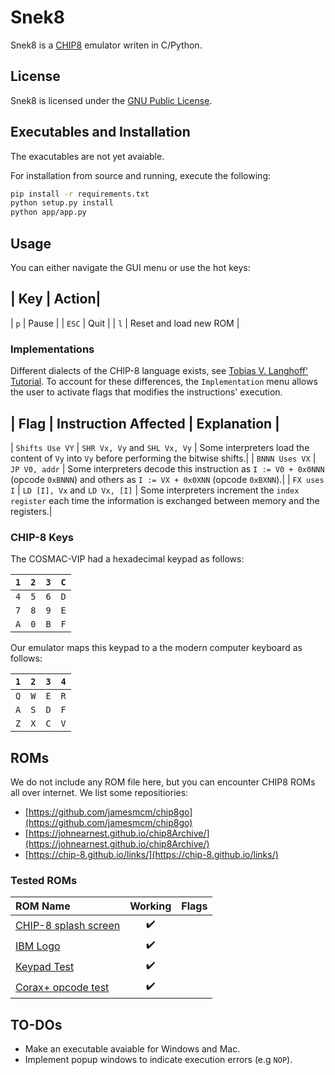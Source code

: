 # Snek8
Snek8 is a [CHIP8](https://en.wikipedia.org/wiki/CHIP-8) emulator writen in C/Python.

## License
Snek8 is licensed under the [GNU Public License](https://www.gnu.org/licenses/gpl-3.0.en.html).

## Executables and Installation
The exacutables are not yet avaiable.

For installation from source and running, execute the following:

```bash
pip install -r requirements.txt
python setup.py install
python app/app.py
```
## Usage
You can either navigate the GUI menu or use the hot keys:

| Key     |                  Action|
------------------------------------
| `p`     | Pause                  |
| `ESC`   | Quit                   |
| `l`     | Reset and load new ROM | 

### Implementations
Different dialects of the CHIP-8 language exists, see [Tobias V. Langhoff' Tutorial](https://tobiasvl.github.io/blog/write-a-chip-8-emulator/). To account for these differences, the `Implementation` menu allows the user to activate flags that modifies the instructions' execution.

| Flag | Instruction Affected | Explanation |
---------------------------------------------
| `Shifts Use VY` | `SHR Vx, Vy` and `SHL Vx, Vy` | Some interpreters load the content of `Vy` into `Vy` before performing the bitwise shifts.|
| `BNNN Uses VX`  | `JP V0, addr` | Some interpreters decode this instruction as `I := V0 + 0x0NNN` (opcode `0xBNNN`) and others as `I := VX + 0x0XNN` (opcode `0xBXNN`).|
| `FX uses I` | `LD [I], Vx` and `LD Vx, [I]` | Some interpreters increment the `index register` each time the information is exchanged between memory and the registers.|

### CHIP-8 Keys

The COSMAC-VIP had a hexadecimal keypad as follows:

| `1` | `2` | `3` | `C` |
|-----|-----|-----|-----|
| `4` | `5` | `6` | `D` |
| `7` | `8` | `9` | `E` |
| `A` | `0` | `B` | `F` |

Our emulator maps this keypad to a the modern computer keyboard as follows:

| `1` | `2` | `3` | `4` |
|-----|-----|-----|-----|
| `Q` | `W` | `E` | `R` |
| `A` | `S` | `D` | `F` |
| `Z` | `X` | `C` | `V` |


## ROMs
We do not include any ROM file here, but you can encounter CHIP8 ROMs all over internet. We list some repositiories:

- [https://github.com/jamesmcm/chip8go](https://github.com/jamesmcm/chip8go)
- [https://johnearnest.github.io/chip8Archive/](https://johnearnest.github.io/chip8Archive/)
- [https://chip-8.github.io/links/](https://chip-8.github.io/links/)

### Tested ROMs

| ROM Name                                                                                          |      Working       |     Flags     |
|:--------------------------------------------------------------------------------------------------|:------------------:|:-------------:|
|[CHIP-8 splash screen](https://github.com/Timendus/chip8-test-suite/raw/main/bin/1-chip8-logo.ch8)| :heavy_check_mark: | |
|[IBM Logo](https://github.com/kripod/chip8-roms/blob/master/programs/IBM%20Logo.ch8)| :heavy_check_mark: |  |
|[Keypad Test](https://github.com/kripod/chip8-roms/blob/master/programs/Keypad%20Test%20%5BHap%2C%202006%5D.ch8)| :heavy_check_mark: |               |
|[Corax+ opcode test](https://github.com/Timendus/chip8-test-suite/raw/main/bin/3-corax+.ch8)| :heavy_check_mark: | |

## TO-DOs
 - Make an executable avaiable for Windows and Mac.
 - Implement popup windows to indicate execution errors (e.g `NOP`).
